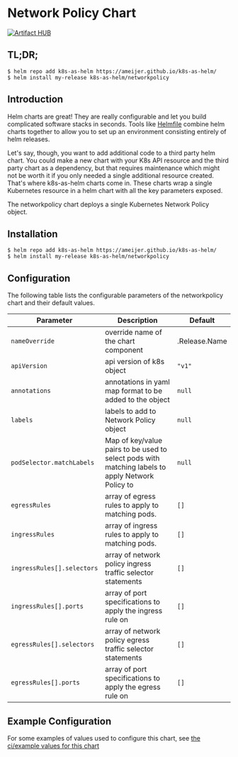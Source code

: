 # Network Policy Chart
[![Artifact HUB](https://img.shields.io/endpoint?url=https://artifacthub.io/badge/repository/k8s-as-helm)](https://artifacthub.io/packages/search?repo=k8s-as-helm)

## TL;DR;

```console
$ helm repo add k8s-as-helm https://ameijer.github.io/k8s-as-helm/
$ helm install my-release k8s-as-helm/networkpolicy
```

## Introduction

Helm charts are great! They are really configurable and let you build complicated software stacks in seconds. Tools like [Helmfile](https://github.com/roboll/helmfile) combine helm charts together to allow you to set up an environment consisting entirely of helm releases. 

Let's say, though, you want to add additional code to a third party helm chart. You could make a new chart with your K8s API resource and the third party chart as a dependency, but that requires maintenance which might not be worth it if you only needed a single additional resource created. That's where k8s-as-helm charts come in. These charts wrap a single Kubernetes resource in a helm chart with all the key parameters exposed. 

The networkpolicy chart deploys a single Kubernetes Network Policy object.

## Installation 

```console
$ helm repo add k8s-as-helm https://ameijer.github.io/k8s-as-helm/
$ helm install my-release k8s-as-helm/networkpolicy
```

## Configuration

The following table lists the configurable parameters of the networkpolicy chart and their default values.

Parameter | Description | Default
--- | --- | ---
`nameOverride` | override name of the chart component | .Release.Name
`apiVersion` | api version of k8s object | `"v1"`
`annotations` | annotations in yaml map format to be added to the object | `null`
`labels` | labels to add to Network Policy object | `null`
`podSelector.matchLabels` | Map of key/value pairs to be used to select pods with matching labels to apply Network Policy to | `null`
`egressRules` | array of egress rules to apply to matching pods. | `[]`
`ingressRules` | array of ingress rules to apply to matching pods. | `[]`
`ingressRules[].selectors` | array of network policy ingress traffic selector statements | `[]`
`ingressRules[].ports` | array of port specifications to apply the ingress rule on | `[]`
`egressRules[].selectors` | array of network policy egress traffic selector statements | `[]`
`egressRules[].ports` | array of port specifications to apply the egress rule on | `[]`

## Example Configuration

For some examples of values used to configure this chart, see [the ci/example values for this chart](./ci/ci-values.yaml)
